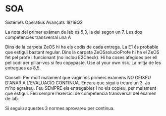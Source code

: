 # SOA
Sistemes Operatius Avançats 18/19Q2



La nota del primer exàmen de lab és 5,3, la del segon un 7.
Les dos competencies transversal una A


Dins de la carpeta ZeOS hi ha els codis de cada entrega. La E1 és probable que estigui bastant regular. Dins la carpeta ZeOSsolucioProfe hi ha el ZeOS fet pel profe i funcionant (no inclou E2Check). Hi ha coses afegides per ell pel codi per pillar-vos si feu copypaste. Use at your own risk.
La mitja de les entregues es 8,5.


Consell: Per molt malament que vagin els primers exàmens NO DEIXEU D'ANAR A L'EVALUACIO CONTINUA. Encara que sigui a treure un 3. Ja m'ho agraireu.
Feu SEMPRE els entregables i no els copieu, per malament que estigui. Feu sempre l'exercici de competencia transversal del examen de lab.

Si seguiu aquestes 3 normes aprovareu per continua.
